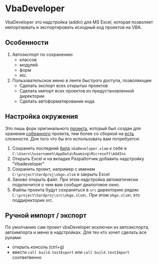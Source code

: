 VbaDeveloper
============

VbaDeveloper это надстройка (addin)  для MS Excel, которая позволяет импортирвать и экспортировать исходный код проектов на VBA.


Особенности
--------------

1. Автоэкспорт по сохранению:
    - классов
    - модулей
    - форм
    - etc.
2.  Пользовательское меню в ленте быстрого доступа, позволяющее
    - Сделать экспорт всех открытых проектов
    - Сделать импорт всех проектов из предустановленной директории
    - Сделать автоформатирование кода


Настройка окружения
------------------------------

Это лишь форк оригинального [проекта](https://github.com/hilkoc/vbaDeveloper), который был создан для хранения [собранного](https://github.com/mcgr0g/vbaDeveloper/releases/) проекта, тем более со сборкой на [есть](https://github.com/hilkoc/vbaDeveloper/issues/1) сложности. Для того что бы его использовать вам потребуется:

 1. Сохранить последний [билд](https://github.com/mcgr0g/vbaDeveloper/releases) `vbaDeveloper.xlam` к себе в  `C:\Users\%username%\AppData\Roaming\Microsoft\AddIns`
 2. Открыть Excel и на вкладке Разработчик добавить надстройку "Vbadeveloper"
 3. Сохранить проект, например с именем `C:\project\hardproj\okgo.xlsm` и закрыть Excel
 4. Заново открыть файл. При этом надстройка автоматически подключится о чем вам сообщит диалоговое окно.
 5. Файлы проекта  будут сохраняться в `src` директорию  рядом: `C:\project\hardproj\src\okgo.xlsm\`. При этом `okgo.xlsm\` это  поддиректория src.
 
Ручной импорт / экспорт
------------------------------

По умолчанию сам проект vbaDeveloper исключен из автоэкспорта, автоимпорта и меню в надстройках. Для тех кто хочет сделать все руками:
 - открыть консоль (ctrl+g)
 - ввести `call build.testExport` или `call build.testImport` соответвенно
